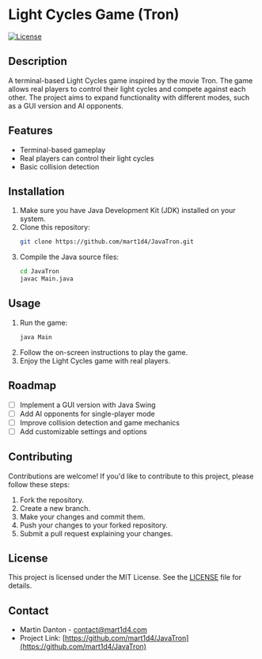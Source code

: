 # Light Cycles Game (Tron)

[![License](https://img.shields.io/badge/License-MIT-blue.svg?style=for-the-badge&logo=gitbook&color=C9CBFF&logoColor=D9E0EE&labelColor=302D41)](https://opensource.org/licenses/MIT)

## Description
A terminal-based Light Cycles game inspired by the movie Tron. The game allows real players to control their light cycles and compete against each other. The project aims to expand functionality with different modes, such as a GUI version and AI opponents.

## Features
- Terminal-based gameplay
- Real players can control their light cycles
- Basic collision detection

## Installation
1. Make sure you have Java Development Kit (JDK) installed on your system.
2. Clone this repository:
   ```bash
   git clone https://github.com/mart1d4/JavaTron.git
   ```
3. Compile the Java source files:
   ```bash
   cd JavaTron
   javac Main.java
   ```

## Usage
1. Run the game:
   ```bash
   java Main
   ```
2. Follow the on-screen instructions to play the game.
3. Enjoy the Light Cycles game with real players.

## Roadmap
- [ ] Implement a GUI version with Java Swing
- [ ] Add AI opponents for single-player mode
- [ ] Improve collision detection and game mechanics
- [ ] Add customizable settings and options

## Contributing
Contributions are welcome! If you'd like to contribute to this project, please follow these steps:
1. Fork the repository.
2. Create a new branch.
3. Make your changes and commit them.
4. Push your changes to your forked repository.
5. Submit a pull request explaining your changes.

## License
This project is licensed under the MIT License. See the [LICENSE](LICENSE) file for details.

## Contact
- Martin Danton - [contact@mart1d4.com](mailto:contact@mart1d4.com)
- Project Link: [https://github.com/mart1d4/JavaTron](https://github.com/mart1d4/JavaTron)
